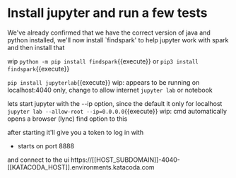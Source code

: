 # Install jupyter and run a few tests

We've already confirmed that we have the correct version of java and python installed, we'll now install `findspark' to help jupyter work with spark and then install that

wip `python -m pip install findspark`{{execute}}
or `pip3 install findspark`{{execute}}

`pip install jupyterlab`{{execute}}
wip: appears to be running on localhost:4040 only, change to allow internet
`jupyter lab` or  notebook

lets start jupyter with the --ip option, since the default it only for localhost
`jupyter lab --allow-root --ip=0.0.0.0`{{execute}}
wip: cmd automatically opens a browser (lync) find option to this


after starting it'll give you a token to log in with

- starts on port 8888

and connect to the ui
 https://[[HOST_SUBDOMAIN]]-4040-[[KATACODA_HOST]].environments.katacoda.com
